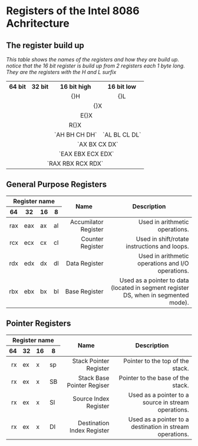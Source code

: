 <!-- 
  -- Author: Joris Rietveld <jorisrietveld@gmail.com>   
  -- Date: 08-06-2018 02:15    
  -- Licence: GPLv3 - General Public Licence version 3
  -- 
  -- Description:
  --  
  -->
# Registers of the Intel 8086 Achritecture

## The register build up
_This table shows the names of the registers and how they are build up. notice that the 16 bit register
is build up from 2 registers each 1 byte long. They are the registers with the H and L surfix_

<table>
    <tr>
        <th>64 bit</th>
        <th>32 bit</th>
        <th>16 bit high</th>
        <th>16 bit low</th>
    </tr>
    <!--<tr>
        <td align="center" colspan="2"></td>
        <td align="center" colspan="1">8 bit<br>0000 0000</td>
        <td align="center" colspan="1">8 bit<br>0000 0000</td>
    </tr>
    <tr>
        <td align="center"  colspan="2"></td>
        <td align="center"  colspan="2">16 bit<br>0000 0000 0000 0000</td>
    </tr>
    <tr>
        <td align="center"></th>
        <td align="center" colspan="3">32 bit<br>0000 0000 0000 0000 0000 0000 0000 0000</td>
    </tr>
    <tr>
        <td align="center" colspan="4">64 bit<br>0000 0000 0000 0000 0000 0000 0000 0000 0000 0000 0000 0000 0000 0000 0000 0000</td>
    </tr>-->
    <tr>
        <td colspan="2"></td>
        <td align="center">{}H</td>
        <td align="center">{}L</td>
    </tr>
    <tr>
        <td colspan="2></td>
        <td colspan="2></td>
        <td colspan="2" align="center">{}X</td>
    </tr>
    <tr>
      <td></td>
      <td colspan="3" align="center">E{}X</td>
    </tr>
    <tr>
      <td colspan="4" align="center">R{}X</td>
    </tr>
    <tr>
        <td colspan="2"></td>
        <td align="center">`AH BH CH DH`</td>
        <td align="center">`AL BL CL DL`</td>
    </tr>
    <tr>
      <td align="center" colspan="2"></td>
      <td colspan="2" align="center">`AX BX CX DX`</td>
    </tr>
    <tr>
        <td align="center"></td>
        <td align="center" colspan="3">`EAX EBX ECX EDX`</td>
      </tr>
      <tr>
      <td align="center"colspan="4">`RAX RBX RCX RDX`</td>
    </tr>
</table>

## General Purpose Registers
<table>
  <thead>
    <tr>
    <th colspan="4" align="center"> <strong>Register name</strong> </th>
    <th rowspan="2" align="center"> <strong>Name</strong> </th>
    <th rowspan="2" align="center"> <strong>Description</strong> </th>
    </tr>
    <tr>
    <th>64</th>
    <th>32</th>
    <th>16</th>
    <th>8</th>
    </tr>
  </thead>
  <tbody>
    <tr><td align="right">rax</td><td>eax</td><td>ax</td><td>al</td><td align="right">       Accumilator Register </td><td align="right">                                                     Used in arithmetic operations. </td></tr>
    <tr><td align="right">rcx</td><td>ecx</td><td>cx</td><td>cl</td><td align="right">           Counter Register </td><td align="right">                                       Used in shift/rotate instructions and loops. </td></tr>
    <tr><td align="right">rdx</td><td>edx</td><td>dx</td><td>dl</td><td align="right">              Data Register </td><td align="right">                                  Used in arithmetic operations and I/O operations. </td></tr>
    <tr><td align="right">rbx</td><td>ebx</td><td>bx</td><td>bl</td><td align="right">              Base Register </td><td align="right"> Used as a pointer to data (located in segment register DS, when in segmented mode). </td></tr>
</table>

## Pointer Registers
<table>
  <thead>
    <tr>
    <th colspan="4" align="center"> <strong>Register name</strong> </th>
    <th rowspan="2" align="center"> <strong>Name</strong> </th>
    <th rowspan="2" align="center"> <strong>Description</strong> </th>
    </tr>
    <tr>
    <th>64</th>
    <th>32</th>
    <th>16</th>
    <th>8</th>
    </tr>
  </thead>
  <tbody>
    <tr><td align="right">rx</td><td>ex</td><td>x</td><td>sp</td><td align="right">     Stack Pointer Register </td><td align="right">                                                   Pointer to the top of the stack. </td></tr>
    <tr><td align="right">rx</td><td>ex</td><td>x</td><td>SB</td><td align="right"> Stack Base Pointer Regiser </td><td align="right">                                                  Pointer to the base of the stack. </td></tr>
    <tr><td align="right">rx</td><td>ex</td><td>x</td><td>SI</td><td align="right">      Source Index Register </td><td align="right">                                Used as a pointer to a source in stream operations. </td></tr>
    <tr><td align="right">rx</td><td>ex</td><td>x</td><td>DI</td><td align="right"> Destination Index Register </td><td align="right">                           Used as a pointer to a destination in stream operations. </td></tr>
  </tbody>
</table>
